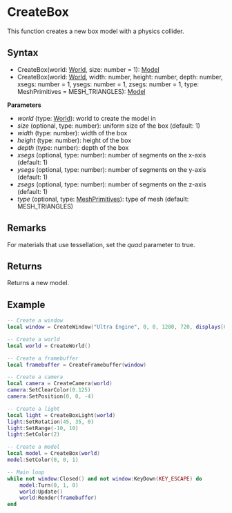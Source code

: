 # CreateBox

This function creates a new box model with a physics collider.

## Syntax

- CreateBox(world: [World](World.md), size: number = 1): [Model](Model.md)
- CreateBox(world: [World](World.md), width: number, height: number, depth: number, xsegs: number = 1, ysegs: number = 1, zsegs: number = 1, type: MeshPrimitives = MESH_TRIANGLES): [Model](Model.md)

**Parameters**

- *world* (type: [World](World.md)): world to create the model in
- *size* (optional, type: number): uniform size of the box (default: 1)
- *width* (type: number): width of the box
- *height* (type: number): height of the box
- *depth* (type: number): depth of the box
- *xsegs* (optional, type: number): number of segments on the x-axis (default: 1)
- *ysegs* (optional, type: number): number of segments on the y-axis (default: 1)
- *zsegs* (optional, type: number): number of segments on the z-axis (default: 1)
- *type* (optional, type: [MeshPrimitives](MeshPrimitives.md)): type of mesh (default: MESH_TRIANGLES)

## Remarks

For materials that use tessellation, set the *quad* parameter to true.

## Returns

Returns a new model.

## Example

```lua
-- Create a window
local window = CreateWindow("Ultra Engine", 0, 0, 1280, 720, displays[0], WINDOW_CENTER | WINDOW_TITLEBAR)

-- Create a world
local world = CreateWorld()

-- Create a framebuffer
local framebuffer = CreateFramebuffer(window)

-- Create a camera
local camera = CreateCamera(world)
camera:SetClearColor(0.125)
camera:SetPosition(0, 0, -4)

-- Create a light
local light = CreateBoxLight(world)
light:SetRotation(45, 35, 0)
light:SetRange(-10, 10)
light:SetColor(2)

-- Create a model
local model = CreateBox(world)
model:SetColor(0, 0, 1)

-- Main loop
while not window:Closed() and not window:KeyDown(KEY_ESCAPE) do
    model:Turn(0, 1, 0)
    world:Update()
    world:Render(framebuffer)
end
```
